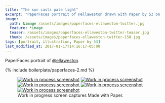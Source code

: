 ```yaml
---
title: "The sun casts pale light"
excerpt: "PaperFaces portrait of @ellaweston drawn with Paper by 53 on an iPad."
image: 
  path: &image /assets/images/paperfaces-ellaweston-twitter.jpg 
  feature: *image
  teaser: /assets/images/paperfaces-ellaweston-twitter-teaser.jpg
  thumb: /assets/images/paperfaces-ellaweston-twitter-150.jpg
tags: [portrait, illustration, Paper by 53]
last_modified_at: 2017-01-17T14:16:17-05:00
---
```


PaperFaces portrait of [@ellaweston](http://twitter.com/ellaweston).

{% include boilerplate/paperfaces-2.md %}

<figure class="third">
	<a href="{{ site.url }}/assets/images/paperfaces-ellaweston-process-1-lg.jpg"><img src="{{ site.url }}/assets/images/paperfaces-ellaweston-process-1-600.jpg" alt="Work in process screenshot"></a>
	<a href="{{ site.url }}/assets/images/paperfaces-ellaweston-process-2-lg.jpg"><img src="{{ site.url }}/assets/images/paperfaces-ellaweston-process-2-600.jpg" alt="Work in process screenshot"></a>
	<a href="{{ site.url }}/assets/images/paperfaces-ellaweston-process-3-lg.jpg"><img src="{{ site.url }}/assets/images/paperfaces-ellaweston-process-3-600.jpg" alt="Work in process screenshot"></a>
	<a href="{{ site.url }}/assets/images/paperfaces-ellaweston-process-4-lg.jpg"><img src="{{ site.url }}/assets/images/paperfaces-ellaweston-process-4-600.jpg" alt="Work in process screenshot"></a>
	<a href="{{ site.url }}/assets/images/paperfaces-ellaweston-process-5-lg.jpg"><img src="{{ site.url }}/assets/images/paperfaces-ellaweston-process-5-600.jpg" alt="Work in process screenshot"></a>
	<figcaption>Work in progress screen captures Made with Paper.</figcaption>
</figure>
